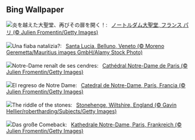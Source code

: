 ## Bing Wallpaper
![](https://www.bing.com/th?id=OHR.ReopeningNotreDame_JA-JP8512031523_UHD.jpg&w=1000)炎を越えた大聖堂、再びその扉を開く！:&nbsp;&ensp;[ノートルダム大聖堂, フランス パリ (© Julien Fromentin/Getty Images)](https://www.bing.com/th?id=OHR.ReopeningNotreDame_JA-JP8512031523_UHD.jpg)
<br><br/>
![](https://www.bing.com/th?id=OHR.PonteDeellImmacolata_IT-IT7974246156_UHD.jpg&w=1000)Una fiaba natalizia?:&nbsp;&ensp;[Santa Lucia, Belluno, Veneto (© Moreno Geremetta/Mauritius images GmbH/Alamy Stock Photo)](https://www.bing.com/th?id=OHR.PonteDeellImmacolata_IT-IT7974246156_UHD.jpg)
<br><br/>
![](https://www.bing.com/th?id=OHR.ReopeningNotreDame_FR-FR5165801809_UHD.jpg&w=1000)Notre-Dame renaît de ses cendres:&nbsp;&ensp;[Cathédral Notre-Dame de Paris (© Julien Fromentin/Getty Images)](https://www.bing.com/th?id=OHR.ReopeningNotreDame_FR-FR5165801809_UHD.jpg)
<br><br/>
![](https://www.bing.com/th?id=OHR.ReopeningNotreDame_ES-ES6883823963_UHD.jpg&w=1000)El regreso de Notre Dame:&nbsp;&ensp;[Catedral de Notre-Dame, París, Francia (© Julien Fromentin/Getty Images)](https://www.bing.com/th?id=OHR.ReopeningNotreDame_ES-ES6883823963_UHD.jpg)
<br><br/>
![](https://www.bing.com/th?id=OHR.Stonehenge2024_EN-GB3942393785_UHD.jpg&w=1000)The riddle of the stones:&nbsp;&ensp;[Stonehenge, Wiltshire, England (© Gavin Hellier/robertharding/Subjects/Getty Images)](https://www.bing.com/th?id=OHR.Stonehenge2024_EN-GB3942393785_UHD.jpg)
<br><br/>
![](https://www.bing.com/th?id=OHR.ReopeningNotreDame_DE-DE4961652428_UHD.jpg&w=1000)Das große Comeback:&nbsp;&ensp;[Kathedrale Notre-Dame, Paris, Frankreich (© Julien Fromentin/Getty Images)](https://www.bing.com/th?id=OHR.ReopeningNotreDame_DE-DE4961652428_UHD.jpg)
<br><br/>
